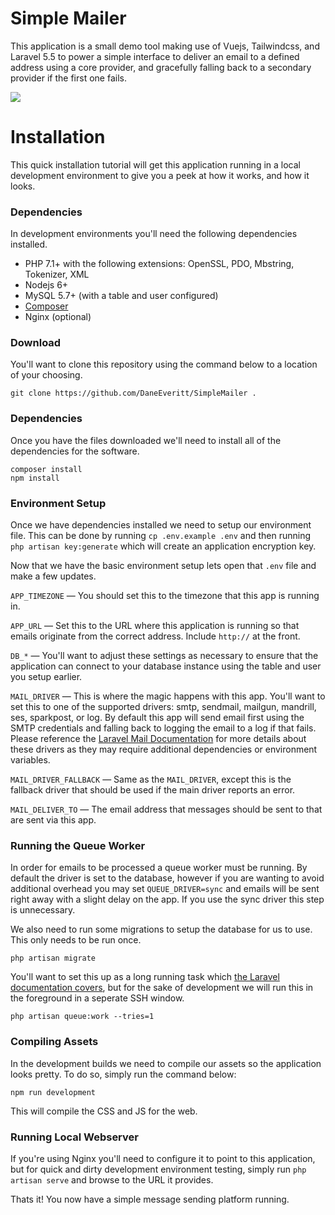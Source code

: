 # Simple Mailer
This application is a small demo tool making use of Vuejs, Tailwindcss, and Laravel 5.5 to power a simple interface to deliver
an email to a defined address using a core provider, and gracefully falling back to a secondary provider if the first one fails.

![](https://i.imgur.com/p2OLsNx.png)

# Installation
This quick installation tutorial will get this application running in a local development environment to give you a peek at
how it works, and how it looks.

### Dependencies
In development environments you'll need the following dependencies installed.

* PHP 7.1+ with the following extensions: OpenSSL, PDO, Mbstring, Tokenizer, XML
* Nodejs 6+
* MySQL 5.7+ (with a table and user configured)
* [Composer](https://getcomposer.org/download/)
* Nginx (optional)

### Download
You'll want to clone this repository using the command below to a location of your choosing.
```
git clone https://github.com/DaneEveritt/SimpleMailer .
```

### Dependencies
Once you have the files downloaded we'll need to install all of the dependencies for the software.

```
composer install
npm install
```

### Environment Setup
Once we have dependencies installed we need to setup our environment file. This can be done by running `cp .env.example .env` and then
running `php artisan key:generate` which will create an application encryption key.

Now that we have the basic environment setup lets open that `.env` file and make a few updates.

`APP_TIMEZONE` — You should set this to the timezone that this app is running in.

`APP_URL` — Set this to the URL where this application is running so that emails originate from the correct address. Include `http://` at the front.

`DB_*` — You'll want to adjust these settings as necessary to ensure that the application can connect to your database instance using the table and user you setup earlier.

`MAIL_DRIVER` — This is where the magic happens with this app. You'll want to set this to one of the supported drivers: smtp, sendmail, mailgun, mandrill, ses, sparkpost, or log. By default this app will send email first using the SMTP credentials and falling back to logging the email to a log if that fails. Please reference the [Laravel Mail Documentation](https://laravel.com/docs/5.5/mail#driver-prerequisites) for more details about these drivers as they may require additional dependencies or environment variables. 

`MAIL_DRIVER_FALLBACK` — Same as the `MAIL_DRIVER`, except this is the fallback driver that should be used if the main driver reports an error.

`MAIL_DELIVER_TO` — The email address that messages should be sent to that are sent via this app.

### Running the Queue Worker
In order for emails to be processed a queue worker must be running. By default the driver is set to the database, however if you are wanting to avoid additional overhead you may set `QUEUE_DRIVER=sync` and emails will be sent right away with a slight delay on the app. If you use the sync driver this step is unnecessary.

We also need to run some migrations to setup the database for us to use. This only needs to be run once.
```
php artisan migrate
```

You'll want to set this up as a long running task which [the Laravel documentation covers](https://laravel.com/docs/5.5/queues#supervisor-configuration), but for the sake of development we will run this in the foreground in a seperate SSH window.
```
php artisan queue:work --tries=1
```

### Compiling Assets
In the development builds we need to compile our assets so the application looks pretty. To do so, simply run the command below:
```
npm run development
```

This will compile the CSS and JS for the web.

### Running Local Webserver
If you're using Nginx you'll need to configure it to point to this application, but for quick and dirty development environment testing, simply run `php artisan serve` and browse to the URL it provides.

Thats it! You now have a simple message sending platform running.
